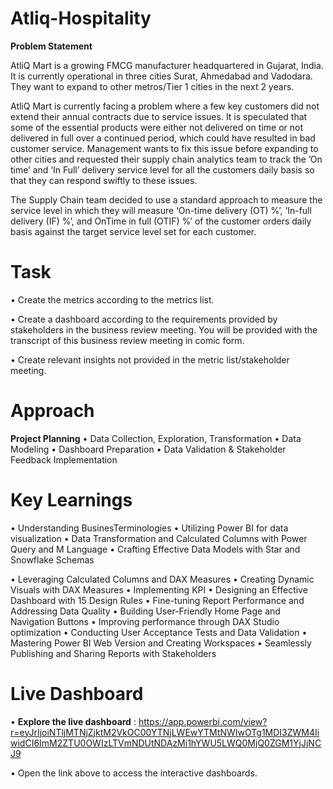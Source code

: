 # Atliq-Hospitality
  **Problem Statement**
 
AtliQ Mart is a growing FMCG manufacturer headquartered in Gujarat, India. It is currently operational in three cities Surat, Ahmedabad and Vadodara. They want to expand to other metros/Tier 1 cities in the next 2 years.

AtliQ Mart is currently facing a problem where a few key customers did not extend their annual contracts due to service issues. It is speculated that some of the essential products were either not delivered on time or not delivered in full over a continued period, which could have resulted in bad customer service. Management wants to fix this issue before expanding to other cities and requested their supply chain analytics team to track the ’On time’ and ‘In Full’ delivery service level for all the customers daily basis so that they can respond swiftly to these issues.

The Supply Chain team decided to use a standard approach to measure the service level in which they will measure ‘On-time delivery (OT) %’, ‘In-full delivery (IF) %’, and OnTime in full (OTIF) %’ of the customer orders daily basis against the target service level set for each customer.

# Task
•	Create the metrics according to the metrics list.

•	Create a dashboard according to the requirements provided by stakeholders in the business review meeting. You will be provided with the transcript of this business review 
  meeting in comic form.
  
•	Create relevant insights not provided in the metric list/stakeholder meeting.

# Approach
**Project Planning**
   • Data Collection, Exploration, Transformation
   • Data Modeling
   • Dashboard Preparation
   • Data Validation & Stakeholder Feedback Implementation
 # Key Learnings
•	Understanding BusinesTerminologies
•	Utilizing Power BI for data visualization
•	Data Transformation and Calculated Columns with Power Query and M Language
•	Crafting Effective Data Models with Star and Snowflake Schemas

•	Leveraging Calculated Columns and DAX Measures
•	Creating Dynamic Visuals with DAX Measures
•	Implementing KPI
•	Designing an Effective Dashboard with 15 Design Rules
•	Fine-tuning Report Performance and Addressing Data Quality
•	Building User-Friendly Home Page and Navigation Buttons
•	Improving performance through DAX Studio optimization
•	Conducting User Acceptance Tests and Data Validation
•	Mastering Power BI Web Version and Creating Workspaces
•	Seamlessly Publishing and Sharing Reports with Stakeholders
# Live Dashboard
•	**Explore the live dashboard** :
  https://app.powerbi.com/view?r=eyJrIjoiNTljMTNjZjktM2VkOC00YTNjLWEwYTMtNWIwOTg1MDI3ZWM4IiwidCI6ImM2ZTU0OWIzLTVmNDUtNDAzMi1hYWU5LWQ0MjQ0ZGM1YjJjNCJ9

•	Open the link above to access the interactive dashboards.
